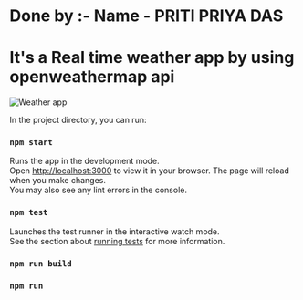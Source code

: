 # Done by :- Name - PRITI PRIYA DAS
# It's a Real time weather app by using openweathermap api

![Weather app](https://github.com/pritidas05/Weather-App/assets/98904766/22f4beff-5734-44c1-9a5e-2f20f048c878)



In the project directory, you can run:

### `npm start`
Runs the app in the development mode.\
Open [http://localhost:3000](http://localhost:3000) to view it in your browser.
The page will reload when you make changes.\
You may also see any lint errors in the console.

### `npm test`
Launches the test runner in the interactive watch mode.\
See the section about [running tests](https://facebook.github.io/create-react-app/docs/running-tests) for more information.

### `npm run build`

### `npm run`

